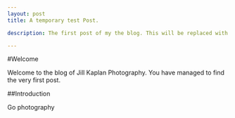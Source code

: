 ```yaml
---
layout: post
title: A temporary test Post.

description: The first post of my the blog. This will be replaced with a more real post eventually

---
```


#Welcome

Welcome to the blog of Jill Kaplan Photography. You have managed to find the very first post.

##Introduction

Go photography
